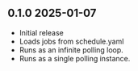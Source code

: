 ## 0.1.0 2025-01-07
* Initial release
* Loads jobs from schedule.yaml
* Runs as an infinite polling loop.
* Runs as a single polling instance.
